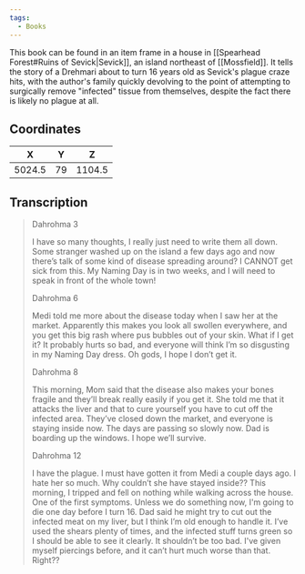 ```yaml
---
tags:
  - Books
---
```


This book can be found in an item frame in a house in [[Spearhead Forest#Ruins of Sevick|Sevick]], an island northeast of [[Mossfield]]. It tells the story of a Drehmari about to turn 16 years old as Sevick's plague craze hits, with the author's family quickly devolving to the point of attempting to surgically remove "infected" tissue from themselves, despite the fact there is likely no plague at all.

## Coordinates
| **X**  | **Y** | **Z**  |
| :----: | :---: | :----: |
| 5024.5 |  79   | 1104.5 |

## Transcription
> Dahrohma 3
>
> I have so many thoughts, I really just need to write them all down. Some stranger washed up on the island a few days ago and now there’s talk of some kind of disease spreading around? I CANNOT get sick from this. My Naming Day is in two weeks, and I will need to speak in front of the whole town!
>
> Dahrohma 6
>
> Medi told me more about the disease today when I saw her at the market. Apparently this makes you look all swollen everywhere, and you get this big rash where pus bubbles out of your skin. What if I get it? It probably hurts so bad, and everyone will think I’m so disgusting in my Naming Day dress. Oh gods, I hope I don’t get it.
>
> Dahrohma 8
>
> This morning, Mom said that the disease also makes your bones fragile and they’ll break really easily if you get it. She told me that it attacks the liver and that to cure yourself you have to cut off the infected area. They’ve closed down the market, and everyone is staying inside now. The days are passing so slowly now. Dad is boarding up the windows. I hope we’ll survive.
>
> Dahrohma 12
>
> I have the plague. I must have gotten it from Medi a couple days ago. I hate her so much. Why couldn’t she have stayed inside?? This morning, I tripped and fell on nothing while walking across the house. One of the first symptoms. Unless we do something now, I'm going to die one day before I turn 16. Dad said he might try to cut out the infected meat on my liver, but I think I’m old enough to handle it. I’ve used the shears plenty of times, and the infected stuff turns green so I should be able to see it clearly. It shouldn’t be too bad. I've given myself piercings before, and it can’t hurt much worse than that. Right??

